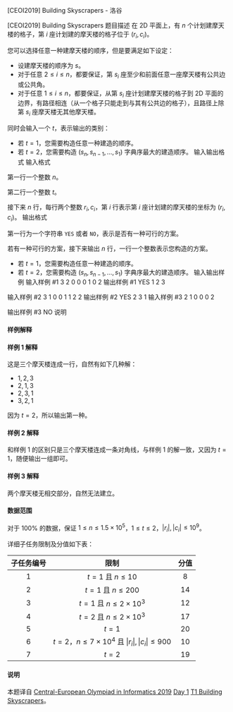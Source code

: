 



[CEOI2019] Building Skyscrapers - 洛谷














[CEOI2019] Building Skyscrapers
题目描述
在 2D 平面上，有 $n$ 个计划建摩天楼的格子，第 $i$ 座计划建的摩天楼的格子位于 $(r_i,c_i)$。

您可以选择任意一种建摩天楼的顺序，但是要满足如下设定：

- 设建摩天楼的顺序为 $s$。
- 对于任意 $2\le i\le n$，都要保证，第 $s_i$ 座至少和前面任意一座摩天楼有公共边或公共角。
- 对于任意 $1\le i\le n$，都要保证，从第 $s_i$ 座计划建摩天楼的格子到 2D 平面的边界，有路径相连（从一个格子只能走到与其有公共边的格子），且路径上除第 $s_i$ 座摩天楼无其他摩天楼。

同时会输入一个 $t$，表示输出的类别：

- 若 $t=1$，您需要构造任意一种建造的顺序。
- 若 $t=2$，您需要构造 $(s_n, s_{n - 1}, \dots, s_1)$ 字典序最大的建造顺序。
输入输出格式
输入格式

第一行一个整数 $n$。

第二行一个整数 $t$。

接下来 $n$ 行，每行两个整数 $r_i,c_i$，第 $i$ 行表示第 $i$ 座计划建的摩天楼的坐标为 $(r_i,c_i)$。
输出格式

第一行为一个字符串 `YES` 或者 `NO`，表示是否有一种可行的方案。

若有一种可行的方案，接下来输出 $n$ 行，一行一个整数表示您构造的方案。

- 若 $t=1$，您需要构造任意一种建造的顺序。
- 若 $t=2$，您需要构造 $(s_n, s_{n - 1}, \dots, s_1)$ 字典序最大的建造顺序。
输入输出样例
输入样例 #1
3
2
0 0
0 1
0 2
输出样例 #1
YES
1
2
3

输入样例 #2
3
1
0 0
1 1
2 2
输出样例 #2
YES
2
3
1
输入样例 #3
2
1
0 0
0 2

输出样例 #3
NO
说明
#### 样例解释

#### 样例 1 解释

这是三个摩天楼连成一行，自然有如下几种解：

- $1,2,3$
- $2,1,3$
- $2,3,1$
- $3,2,1$

因为 $t=2$，所以输出第一种。

#### 样例 2 解释

和样例 1 的区别只是三个摩天楼连成一条对角线，与样例 1 的解一致，又因为 $t=1$，随便输出一组即可。

#### 样例 3 解释

两个摩天楼无相交部分，自然无法建立。
#### 数据范围
对于 $100\%$ 的数据，保证 $1\le n\le 1.5\times 10^5$，$1\le t\le 2$，$\lvert r_i \rvert,\lvert c_i \rvert\le 10^9$。

详细子任务限制及分值如下表：

| 子任务编号 | 限制 | 分值 |
| :-: |:-:|:-:|
| 1 | $t=1$ 且 $n\le 10$ | $8$ | 
| 2 | $t=1$ 且 $n\le 200$ | $14$ | 
| 3 | $t=1$ 且 $n\le 2\times 10^3$ | $12$ | 
| 4 | $t=2$ 且 $n\le 2\times 10^3$ | $17$ | 
| 5 | $t=1$ | $20$ | 
| 6 | $t=2$，$n\le 7\times 10^4$ 且 $\lvert r_i \rvert,\lvert c_i \rvert\le 900$ | $10$ | 
| 7 | $t=2$ | $19$ | 
#### 说明
本题译自 [Central-European Olympiad in Informatics 2019](https://ceoi.sk/) [Day 1](https://ceoi.sk/tasks/) [T1 Building Skyscrapers](https://ceoi.sk/static/statements/skyscrapers-ENG.pdf)。






